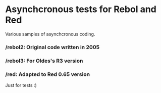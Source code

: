 # Asynchcronous tests for Rebol and Red
Various samples of asynchcronous coding.

### /rebol2: Original code written in 2005
### /rebol3: For Oldes's R3 version
### /red: Adapted to Red 0.65 version

Just for tests :)



